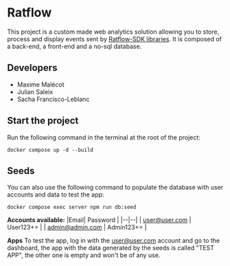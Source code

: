 # Ratflow

This project is a custom made web analytics solution allowing you to store, process and display events sent by [Ratflow-SDK libraries](https://github.com/MaximeMalecot/RatFlow-SDK). It is composed of a back-end, a front-end and a no-sql database.

## Developers

-   Maxime Malécot
-   Julian Saleix
-   Sacha Francisco-Leblanc

## Start the project

Run the following command in the terminal at the root of the project:

    docker compose up -d --build

## Seeds

You can also use the following command to populate the database with user accounts and data to test the app:

    docker compose exec server npm run db:seed

**Accounts available:**
|Email| Password |
|--|--|
| user@user.com | User123+= |
| admin@admin.com | Admin123+= |

**Apps**
To test the app, log in with the user@user.com account and go to the dashboard, the app with the data generated by the seeds is called "TEST APP", the other one is empty and won't be of any use.
